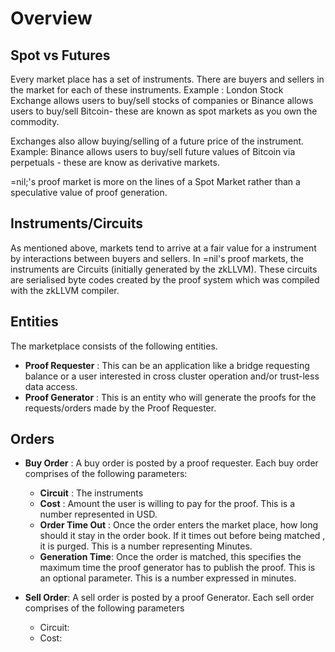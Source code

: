 # Overview

## Spot vs Futures

Every market place has a set of instruments. There are buyers and sellers in the market for each of these instruments. Example : London Stock Exchange allows users to buy/sell stocks of companies  or Binance allows users to buy/sell Bitcoin- these are known as spot markets as you own the commodity.&#x20;

Exchanges also allow buying/selling of a future price of the instrument. Example: Binance allows users to buy/sell future values of Bitcoin via perpetuals - these are know as derivative markets.

\=nil;'s proof market is more on the lines of a Spot Market rather than a speculative value of proof generation.

## Instruments/Circuits

As mentioned above, markets tend to arrive at a fair value for a instrument by interactions between buyers and sellers. In =nil's proof markets, the instruments are Circuits (initially generated by the zkLLVM). These circuits are serialised byte codes created by the proof system which was compiled with the zkLLVM compiler.&#x20;

## Entities

The marketplace consists of the following entities.

* **Proof Requester** : This can be an application like a bridge requesting balance or a user interested in cross cluster operation and/or trust-less data access.
* **Proof Generator** : This is an entity who will generate the proofs for the requests/orders made by the Proof Requester.

## Orders

* **Buy Order** : A buy order is posted by a proof requester. Each buy order comprises of the following parameters:
  * **Circuit** : The instruments
  * **Cost** : Amount the user is willing to pay for the proof. This is a number represented in USD.
  * **Order Time Out** : Once the order enters the market place, how long should it stay in the order book. If it times out before being matched , it is purged. This is a number representing   Minutes.
  *   **Generation Time**:  Once the order is matched, this specifies the maximum time the proof generator has to publish the proof. This is an optional parameter. This is a number expressed in minutes.&#x20;


*   **Sell Order**: A sell order is posted by a proof Generator. Each sell order comprises of the following parameters

    * Circuit:
    * Cost:




